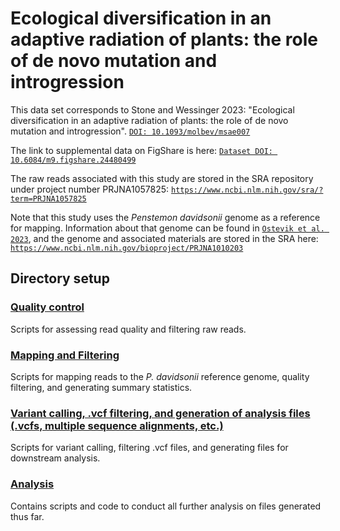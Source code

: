 # Ecological diversification in an adaptive radiation of plants: the role of de novo mutation and introgression

This data set corresponds to Stone and Wessinger 2023: "Ecological diversification in an adaptive radiation of plants: the role of de novo mutation and introgression". [`DOI: 10.1093/molbev/msae007`](https://academic.oup.com/mbe/article/41/1/msae007/7564791)

The link to supplemental data on FigShare is here: [`Dataset DOI: 10.6084/m9.figshare.24480499`](https://figshare.com/articles/dataset/Data_from_Ecological_diversification_in_an_adaptive_radiation_of_plants_the_role_of_de_novo_mutation_and_introgression/24480499)

The raw reads associated with this study are stored in the SRA repository under project number PRJNA1057825: [`https://www.ncbi.nlm.nih.gov/sra/?term=PRJNA1057825`](https://www.ncbi.nlm.nih.gov/sra/?term=PRJNA1057825)

Note that this study uses the *Penstemon davidsonii* genome as a reference for mapping. Information about that genome can be found in [`Ostevik et al. 2023`](https://www.biorxiv.org/content/10.1101/2023.08.31.555769v1), and the genome and associated materials are stored in the SRA here: [`https://www.ncbi.nlm.nih.gov/bioproject/PRJNA1010203`](https://www.ncbi.nlm.nih.gov/bioproject/PRJNA1010203)

## Directory setup
### [Quality control](1_QC/)
Scripts for assessing read quality and filtering raw reads.


### [Mapping and Filtering](2_mapping_and_filtering/)
Scripts for mapping reads to the *P. davidsonii* reference genome, quality filtering, and generating summary statistics.


### [Variant calling, .vcf filtering, and generation of analysis files (.vcfs, multiple sequence alignments, etc.)](3_variant_calling_and_outfile_generation)
Scripts for variant calling, filtering .vcf files, and generating files for downstream analysis.


### [Analysis](4_analysis/)
Contains scripts and code to conduct all further analysis on files generated thus far.

